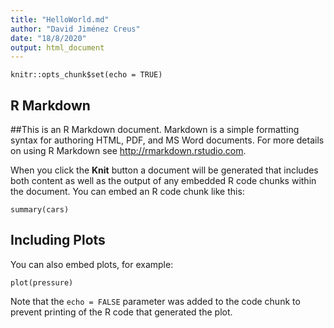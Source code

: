 ```yaml
---
title: "HelloWorld.md"
author: "David Jiménez Creus"
date: "18/8/2020"
output: html_document
---
```


```{r setup, include=FALSE}
knitr::opts_chunk$set(echo = TRUE)
```

## R Markdown

##This is an R Markdown document. Markdown is a simple formatting syntax for authoring HTML, PDF, and MS Word documents. For more details on using R Markdown see <http://rmarkdown.rstudio.com>.

When you click the **Knit** button a document will be generated that includes both content as well as the output of any embedded R code chunks within the document. You can embed an R code chunk like this:

```{r cars}
summary(cars)
```

## Including Plots

You can also embed plots, for example:

```{r pressure, echo=FALSE}
plot(pressure)
```

Note that the `echo = FALSE` parameter was added to the code chunk to prevent printing of the R code that generated the plot.
